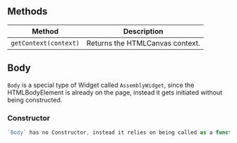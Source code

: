 ## Methods

| Method | Description |
| --- | --- |
| `getContext(context)` | Returns the HTMLCanvas context. |

## Body
`Body` is a special type of Widget called `AssemblyWidget`,  since the HTMLBodyElement is already on the page, instead it gets initiated without being constructed.

### Constructor

```javascript
`Body` has no Constructor, instead it relies on being called as a function, takes one argument with only one independent option, `child`
```